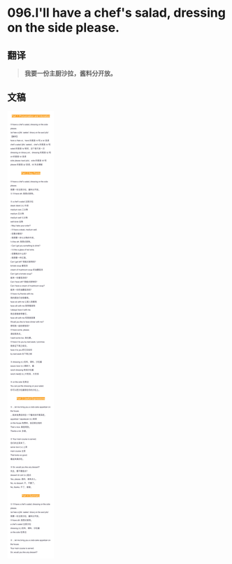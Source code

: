 # 096.I'll have a chef's salad, dressing on the side please.

## 翻译

> **我要一份主厨沙拉，酱料分开放。**

## 文稿

![](img/096.jpg)

